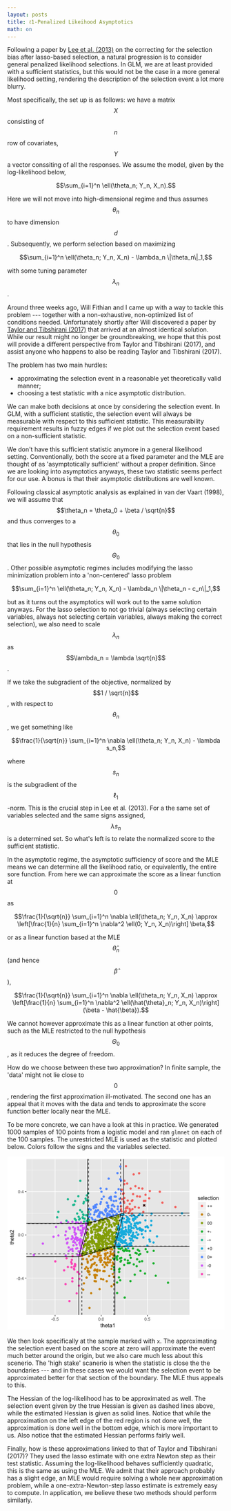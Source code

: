 ```yaml
---
layout: posts
title: ℓ1-Penalized Likeihood Asymptotics
math: on
---
```

Following a paper by [Lee et al. (2013)](https://arxiv.org/abs/1311.6238) on the correcting for the selection bias after lasso-based selection, a natural progression is to consider general penalized likelihood selections. In GLM, we are at least provided with a sufficient statistics, but this would not be the case in a more general likelihood setting, rendering the description of the selection event a lot more blurry.

Most specifically, the set up is as follows: we have a matrix $$X$$ consisting of $$n$$ row of covariates, $$Y$$ a vector conssiting of all the responses. We assume the model, given by the log-likelihood below,

$$\sum_{i=1}^n \ell(\theta_n; Y_n, X_n).$$

Here we will not move into high-dimensional regime and thus assumes $$\theta_n$$ to have dimension $$d$$. Subsequently, we perform selection based on maximizing

$$\sum_{i=1}^n \ell(\theta_n; Y_n, X_n) - \lambda_n \|\theta_n\|_1,$$

with some tuning parameter $$\lambda_n$$.

Around three weeks ago, Will Fithian and I came up with a way to tackle this problem --- together with a non-exhaustive, non-optimized list of conditions needed. Unfortunately shortly after Will discovered a paper by [Taylor and Tibshirani (2017)](https://arxiv.org/abs/1602.07358) that arrived at an almost identical solution. While our result might no longer be groundbreaking, we hope that this post will provide a different perspective from Taylor and Tibshirani (2017), and assist anyone who happens to also be reading Taylor and Tibshirani (2017).

The problem has two main hurdles:
- approximating the selection event in a reasonable yet theoretically valid manner;
- choosing a test statistic with a nice asymptotic distribution.

We can make both decisions at once by considering the selection event. In GLM, with a sufficient statistic, the selection event will always be measurable with respect to this sufficient statistic. This measurability requirement results in fuzzy edges if we plot out the selection event based on a non-sufficient statistic.

We don't have this sufficient statistic anymore in a general likelihood setting. Conventionally, both the score at a fixed parameter and the MLE are thought of as 'asymptotically sufficient' without a proper definition. Since we are looking into asymptotics anyways, these two statistic seems perfect for our use. A bonus is that their asymptotic distributions are well known.

Following classical asymptotic analysis as explained in van der Vaart (1998), we will assume that $$\theta_n = \theta_0 + \beta / \sqrt{n}$$ and thus converges to a $$\theta_0$$ that lies in the null hypothesis $$\Theta_0$$. Other possible asymptotic regimes includes modifying the lasso minimization problem into a 'non-centered' lasso problem

$$\sum_{i=1}^n \ell(\theta_n; Y_n, X_n) - \lambda_n \|\theta_n - c_n\|_1,$$

but as it turns out the asymptotics will work out to the same solution anyways. For the lasso selection to not go trivial (always selecting certain variables, always not selecting certain variables, always making the correct selection), we also need to scale $$\lambda_n$$ as $$\lambda_n = \lambda \sqrt{n}$$.

If we take the subgradient of the objective, normalized by $$1 / \sqrt{n}$$, with respect to $$\theta_n$$, we get something like

$$\frac{1}{\sqrt{n}} \sum_{i=1}^n \nabla \ell(\theta_n; Y_n, X_n) - \lambda s_n,$$

where $$s_n$$ is the subgradient of the $$\ell_1$$-norm. This is the crucial step in Lee et al. (2013). For a the same set of variables selected and the same signs assigned, $$\lambda s_n$$ is a determined set. So what's left is to relate the normalized score to the sufficient statistic.

In the asymptotic regime, the asymptotic sufficiency of score and the MLE means we can determine all the likelihood ratio, or equivalently, the entire sore function. From here we can approximate the score as a linear function at $$0$$ as

$$\frac{1}{\sqrt{n}} \sum_{i=1}^n \nabla \ell(\theta_n; Y_n, X_n) \approx \left[\frac{1}{n} \sum_{i=1}^n \nabla^2 \ell(0; Y_n, X_n)\right] \beta,$$

or as a linear function based at the MLE $$\hat{\theta}_n$$ (and hence $$\hat{\beta}$$),

$$\frac{1}{\sqrt{n}} \sum_{i=1}^n \nabla \ell(\theta_n; Y_n, X_n) \approx \left[\frac{1}{n} \sum_{i=1}^n \nabla^2 \ell(\hat{\theta}_n; Y_n, X_n)\right] (\beta - \hat{\beta}).$$

We cannot however approximate this as a linear function at other points, such as the MLE restricted to the null hypothesis $$\Theta_0$$, as it reduces the degree of freedom.

How do we choose between these two approximation? In finite sample, the 'data' might not lie close to $$0$$, rendering the first approximation ill-motivated. The second one has an appeal that it moves with the data and tends to approximate the score function better locally near the MLE.

To be more concrete, we can have a look at this in practice. We generated 1000 samples of 100 points from a logistic model and ran `glmnet` on each of the 100 samples. The unrestricted MLE is used as the statistic and plotted below. Colors follow the signs and the variables selected.

![Selection event simulation](files/selection-event-simulation.png)

We then look specifically at the sample marked with `x`. The approximating the selection event based on the score at zero will approximate the event much better around the origin, but we also care much less about this scenerio. The 'high stake' scanerio is when the statistic is close the the boundaries --- and in these cases we would want the selection event to be approximated better for that section of the boundary. The MLE thus appeals to this.

The Hessian of the log-likelihood has to be approximated as well. The selection event given by the true Hessian is given as dashed lines above, while the estimated Hessian is given as solid lines. Notice that while the approximation on the left edge of the red region is not done well, the approximation is done well in the bottom edge, which is more important to us. Also notice that the estimated Hessian performs fairly well.

Finally, how is these approximations linked to that of Taylor and Tibshirani (2017)? They used the lasso estimate with one extra Newton step as their test statistic. Assuming the log-likelihood behaves sufficiently quadratic, this is the same as using the MLE. We admit that their approach probably has a slight edge, an MLE would require solving a whole new approximation problem, while a one-extra-Newton-step lasso estimate is extremely easy to compute. In application, we believe these two methods should perform similarly.